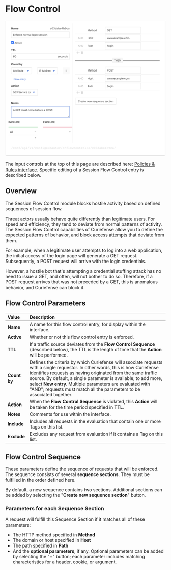 # Flow Control

![](../../.gitbook/assets/screen-shot-2021-02-25-at-10.36.42-pm.png)

The input controls at the top of this page are described here: [Policies & Rules](./#document-editor-interface)[ interface](./#document-editor-interface). Specific editing of a Session Flow Control entry is described below.

## Overview

The Session Flow Control module blocks hostile activity based on defined sequences of session flow.

Threat actors usually behave quite differently than legitimate users. For speed and efficiency, they tend to deviate from normal patterns of activity. The Session Flow Control capabilities of Curiefense allow you to define the expected patterns of behavior, and block access attempts that deviate from them.

For example, when a legitimate user attempts to log into a web application, the initial access of the login page will generate a GET request. Subsequently, a POST request will arrive with the login credentials. 

However, a hostile bot that's attempting a credential stuffing attack has no need to issue a GET, and often, will not bother to do so. Therefore, if a POST request arrives that was not preceded by a GET, this is anomalous behavior, and Curiefense can block it.

## Flow Control Parameters

| Value | Description |
| :--- | :--- |
| **Name** | A name for this flow control entry, for display within the interface. |
| **Active** | Whether or not this flow control entry is enforced. |
| **TTL** | If a traffic source deviates from the **Flow Control Sequence** \(described below\), the TTL is the length of time that the **Action** will be performed. |
| **Count** **by** | Defines the criteria by which Curiefense will associate requests with a single requestor. In other words, this is how Curiefense identifies requests as having originated from the same traffic source. By default, a single parameter is available; to add more, select **New entry**. Multiple parameters are evaluated with "AND"; requests must match all the parameters to be associated together.  |
| **Action** | When the **Flow Control Sequence** is violated, this **Action** will be taken for the time period specified in **TTL**. |
| **Notes** | Comments for use within the interface. |
| **Include** | Includes all requests in the evaluation that contain one or more Tags on this list. |
| **Exclude** | Excludes any request from evaluation if it contains a Tag on this list. |

## Flow Control Sequence

These parameters define the sequence of requests that will be enforced. The sequence consists of several **sequence sections**. They must be fulfilled in the order defined here.

By default, a new sequence contains two sections. Additional sections can be added by selecting the "**Create new sequence section**" button.

### Parameters for each Sequence Section

A request will fulfill this Sequence Section if it matches all of these parameters:

* The HTTP method specified in **Method**
* The domain or host specified in **Host**
* The path specified in **Path**
* And the **optional parameters**, if any. Optional parameters can be added by selecting the "**+**" button; each parameter includes matching characteristics for a header, cookie, or argument.





